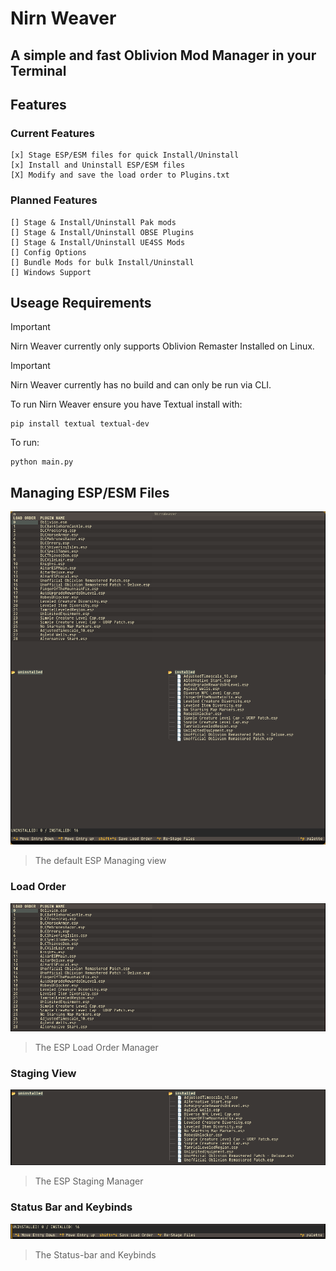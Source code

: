 # Nirn Weaver
## A simple and fast Oblivion Mod Manager in your Terminal

## Features

### Current Features

	[x] Stage ESP/ESM files for quick Install/Uninstall
	[x] Install and Uninstall ESP/ESM files
	[X] Modify and save the load order to Plugins.txt
	
### Planned Features

	[] Stage & Install/Uninstall Pak mods
	[] Stage & Install/Uninstall OBSE Plugins
	[] Stage & Install/Uninstall UE4SS Mods
	[] Config Options
	[] Bundle Mods for bulk Install/Uninstall
	[] Windows Support

## Useage Requirements

> [!IMPORTANT]
> Nirn Weaver currently only supports Oblivion Remaster Installed on Linux.

> [!IMPORTANT]
> Nirn Weaver currently has no build and can only be run via CLI.

To run Nirn Weaver ensure you have Textual install with:

```
pip install textual textual-dev
```

To run:

```
python main.py
```

## Managing ESP/ESM Files

![The default ESP Managing view.](https://github.com/ScorpioGameKing/NirnWeaver/blob/main/assets/images/NirnWeaverESPTUI.png)

> The default ESP Managing view

### Load Order

![The ESP Load Order Manager.](https://github.com/ScorpioGameKing/NirnWeaver/blob/main/assets/images/NirnWeaverESPLoadOrder.png)

> The ESP Load Order Manager

### Staging View

![The ESP Staging Manager.](https://github.com/ScorpioGameKing/NirnWeaver/blob/main/assets/images/NirnWeaverESPStaging.png)

> The ESP Staging Manager

### Status Bar and Keybinds

![The Status-bar and Keybinds.](https://github.com/ScorpioGameKing/NirnWeaver/blob/main/assets/images/NirnWeaverESPKeys.png)

> The Status-bar and Keybinds
